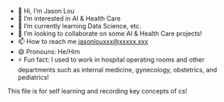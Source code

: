 - 👋 Hi, I’m Jason Lou
- 👀 I’m interested in AI & Health Care
- 🌱 I’m currently learning Data Science, etc.
- 💞️ I’m looking to collaborate on some AI & Health Care projects!
- 📫 How to reach me jasonlouxxx@xxxxx.xxx
- 😄 Pronouns: He/Him
- ⚡ Fun fact: I used to work in hospital operating rooms and other departments such as internal medicine, gynecology, obstetrics, and pediatrics!

This file is for self learning and recording key concepts of cs!
